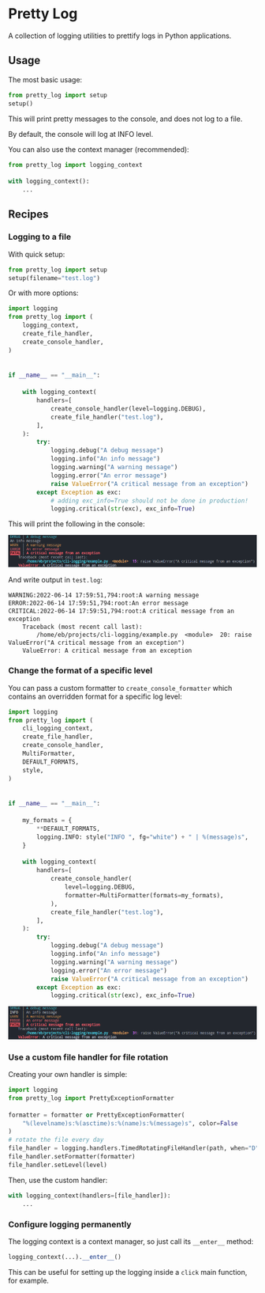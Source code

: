 # Pretty Log

A collection of logging utilities to prettify logs in Python applications.

## Usage

The most basic usage:

```py
from pretty_log import setup
setup()
```

This will print pretty messages to the console, and does not log to a file.

By default, the console will log at INFO level.

You can also use the context manager (recommended):

```py
from pretty_log import logging_context

with logging_context():
    ...
```

## Recipes

### Logging to a file

With quick setup:
```py
from pretty_log import setup
setup(filename="test.log")
```

Or with more options:

```py
import logging
from pretty_log import (
    logging_context,
    create_file_handler,
    create_console_handler,
)


if __name__ == "__main__":

    with logging_context(
        handlers=[
            create_console_handler(level=logging.DEBUG),
            create_file_handler("test.log"),
        ],
    ):
        try:
            logging.debug("A debug message")
            logging.info("An info message")
            logging.warning("A warning message")
            logging.error("An error message")
            raise ValueError("A critical message from an exception")
        except Exception as exc:
            # adding exc_info=True should not be done in production!
            logging.critical(str(exc), exc_info=True)
```

This will print the following in the console:

![example](images/example.png)

And write output in `test.log`:

```log
WARNING:2022-06-14 17:59:51,794:root:A warning message
ERROR:2022-06-14 17:59:51,794:root:An error message
CRITICAL:2022-06-14 17:59:51,794:root:A critical message from an exception
    Traceback (most recent call last):
        /home/eb/projects/cli-logging/example.py  <module>  20: raise ValueError("A critical message from an exception")
    ValueError: A critical message from an exception
```

### Change the format of a specific level

You can pass a custom formatter to `create_console_formatter` which contains an overridden format for a specific log level:

```py
import logging
from pretty_log import (
    cli_logging_context,
    create_file_handler,
    create_console_handler,
    MultiFormatter,
    DEFAULT_FORMATS,
    style,
)


if __name__ == "__main__":

    my_formats = {
        **DEFAULT_FORMATS,
        logging.INFO: style("INFO ", fg="white") + " | %(message)s",
    }

    with logging_context(
        handlers=[
            create_console_handler(
                level=logging.DEBUG,
                formatter=MultiFormatter(formats=my_formats),
            ),
            create_file_handler("test.log"),
        ],
    ):
        try:
            logging.debug("A debug message")
            logging.info("An info message")
            logging.warning("A warning message")
            logging.error("An error message")
            raise ValueError("A critical message from an exception")
        except Exception as exc:
            logging.critical(str(exc), exc_info=True)

```

![example with format](./images/example-fmt.png)

### Use a custom file handler for file rotation

Creating your own handler is simple:

```py
import logging
from pretty_log import PrettyExceptionFormatter

formatter = formatter or PrettyExceptionFormatter(
    "%(levelname)s:%(asctime)s:%(name)s:%(message)s", color=False
)
# rotate the file every day
file_handler = logging.handlers.TimedRotatingFileHandler(path, when="D")
file_handler.setFormatter(formatter)
file_handler.setLevel(level)
```

Then, use the custom handler:

```py
with logging_context(handlers=[file_handler]):
    ...
```

### Configure logging permanently

The logging context is a context manager, so just call its `__enter__` method:

```py
logging_context(...).__enter__()
```

This can be useful for setting up the logging inside a `click` main function, for example.
